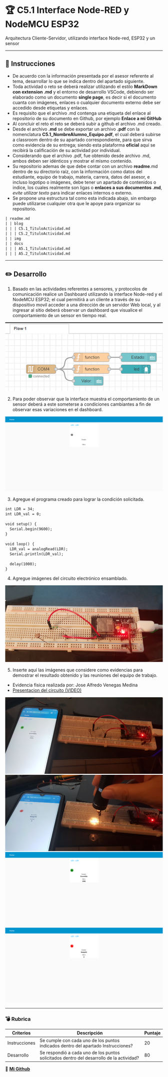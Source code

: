# :trophy: C5.1 Interface Node-RED y NodeMCU ESP32

Arquitectura Cliente-Servidor, utilizando interface Node-red, ESP32 y un sensor

___

## :blue_book: Instrucciones

- De acuerdo con la información presentada por el asesor referente al tema, desarrollar lo que se indica dentro del apartado siguiente.
- Toda actividad o reto se deberá realizar utilizando el estilo **MarkDown con extension .md** y el entorno de desarrollo VSCode, debiendo ser elaborado como un documento **single page**, es decir si el documento cuanta con imágenes, enlaces o cualquier documento externo debe ser accedido desde etiquetas y enlaces.
- Es requisito que el archivo .md contenga una etiqueta del enlace al repositorio de su documento en Github, por ejemplo **Enlace a mi GitHub**
- Al concluir el reto el reto se deberá subir a github el archivo .md creado.
- Desde el archivo **.md** se debe exportar un archivo **.pdf** con la nomenclatura **C5.1_NombreAlumno_Equipo.pdf**, el cual deberá subirse a classroom dentro de su apartado correspondiente, para que sirva como evidencia de su entrega; siendo esta plataforma **oficial** aquí se recibirá la calificación de su actividad por individual.
- Considerando que el archivo .pdf, fue obtenido desde archivo .md, ambos deben ser idénticos y mostrar el mismo contenido.
- Su repositorio ademas de que debe contar con un archivo **readme**.md dentro de su directorio raíz, con la información como datos del estudiante, equipo de trabajo, materia, carrera, datos del asesor, e incluso logotipo o imágenes, debe tener un apartado de contenidos o indice, los cuales realmente son ligas o **enlaces a sus documentos .md**, _evite utilizar texto_ para indicar enlaces internos o externo.
- Se propone una estructura tal como esta indicada abajo, sin embargo puede utilizarse cualquier otra que le apoye para organizar su repositorio.  


``` 
| readme.md
| | blog
| | | C5.1_TituloActividad.md
| | | C5.2_TituloActividad.md
| | img
| | docs
| | | A5.1_TituloActividad.md
| | | A5.2_TituloActividad.md
```
___

## :pencil2: Desarrollo

1. Basado en las actividades referentes a sensores, y protocolos de comunicación realice un Dashboard utilizando la interface Node-red y el NodeMCU ESP32; el cual permitirá a un cliente a través de su dispositivo movil acceder a una dirección de un servidor Web local, y al ingresar al sitio deberá observar un dashboard que visualice el comportamiento de un sensor en tiempo real.

![Evidencia 1](../img/C5.1_Evidencia4.png)

2. Para poder observar que la interface muestra el comportamiento de un sensor deberá a este someterse a condiciones cambiantes a fin de observar esas variaciones en el dashboard.

![Evidencia 2](../img/C5.1_Evidencia7.png)

3. Agregue el programa creado para lograr la condición solicitada.
   
```arduino
int LDR = 34; 
int LDR_val = 0;

void setup() {
  Serial.begin(9600);
}

void loop() {
  LDR_val = analogRead(LDR);
  Serial.println(LDR_val);
   
  delay(1000);
}
```

4. Agregue imágenes del circuito electrónico ensamblado.

![Evidencia 3](../img/C5.1_Evidencia1.jpg)

5. Inserte aquí las imágenes que considere como evidencias para demostrar el resultado obtenido y las reuniones del equipo de trabajo.

- Evidencia fisica realizada por: Jose Alfredo Venegas Medina
- [Presentacion del circuito (VIDEO)](https://youtu.be/WtcByr5W5os)

![Evidencia 4](../img/C5.1_Evidencia2.jpg)
![Evidencia 5](../img/C5.1_Evidencia3.jpg)
![Evidencia 6](../img/C5.1_Evidencia5.png)
![Evidencia 7](../img/C5.1_Evidencia6.png)

___

### :bomb: Rubrica

| Criterios     | Descripción                                                                                  | Puntaje |
| ------------- | -------------------------------------------------------------------------------------------- | ------- |
| Instrucciones | Se cumple con cada uno de los puntos indicados dentro del apartado Instrucciones?            | 20 |
| Desarrollo    | Se respondió a cada uno de los puntos solicitados dentro del desarrollo de la actividad?     | 80      |

:wolf: [**Mi Github**](https://github.com/Alfredopflc/Sistemas-Programables)
